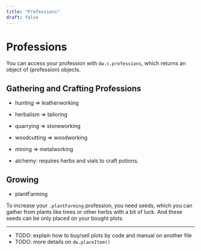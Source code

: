 ```yaml
---
title: "Professions"
draft: false
---
```

# Professions

You can access your profession with `dw.c.professions`, which returns an object of (profession) objects.

## Gathering and Crafting Professions

- hunting => leatherworking
- herbalism => tailoring
- quarrying => stoneworking
- woodcutting => woodworking
- mining => metalworking

- alchemy: requires herbs and vials to craft potions.

## Growing

- plantFarming

To increase your `.plantFarming` profession, you need seeds, which you can gather from plants like trees or other herbs with a bit of luck.
And these seeds can be only placed on your bought plots.

---

* TODO: explain how to buy/sell plots by code and manual on another file
* TODO: more details on `dw.placeItem()`
